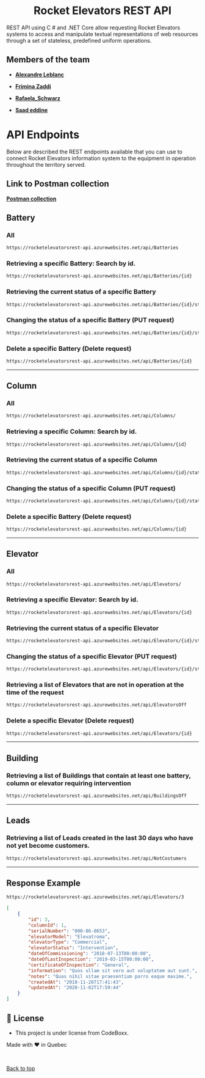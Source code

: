 <h1 align="center"> Rocket Elevators REST API </h1>

REST API using C # and .NET Core allow requesting Rocket Elevators systems to access and manipulate textual representations of web resources through a set of stateless, predefined uniform operations.

## Members of the team

- **[Alexandre Leblanc](https://github.com/CptnWookie)**

- **[Frimina Zaddi](https://github.com/frimina)**

- **[Rafaela_Schwarz](https://github.com/rafa-3111)**

- **[Saad eddine](https://github.com/saadeddinne)**

# API Endpoints

Below are described the REST endpoints available that you can use to connect Rocket Elevators information system to the equipment in operation throughout the territory served.

## Link to Postman collection

**[Postman collection](https://www.getpostman.com/collections/d852e2a429066e6ccd8b)**

## Battery

### All

```html
https://rocketelevatorsrest-api.azurewebsites.net/api/Batteries
```

### Retrieving a specific Battery: Search by id.

```html
https://rocketelevatorsrest-api.azurewebsites.net/api/Batteries/{id}
```

### Retrieving the current status of a specific Battery

```html
https://rocketelevatorsrest-api.azurewebsites.net/api/Batteries/{id}/status
```

### Changing the status of a specific Battery (PUT request)

```html
https://rocketelevatorsrest-api.azurewebsites.net/api/Batteries/{id}/status
```

### Delete a specific Battery (Delete request)

```html
https://rocketelevatorsrest-api.azurewebsites.net/api/Batteries/{id}
```

<hr>

## Column

### All

```html
https://rocketelevatorsrest-api.azurewebsites.net/api/Columns/
```

### Retrieving a specific Column: Search by id.

```html
https://rocketelevatorsrest-api.azurewebsites.net/api/Columns/{id}
```

### Retrieving the current status of a specific Column

```html
https://rocketelevatorsrest-api.azurewebsites.net/api/Columns/{id}/status
```

### Changing the status of a specific Column (PUT request)

```html
https://rocketelevatorsrest-api.azurewebsites.net/api/Columns/{id}/status
```

### Delete a specific Battery (Delete request)

```html
https://rocketelevatorsrest-api.azurewebsites.net/api/Columns/{id}
```

<hr>

## Elevator

### All

```html
https://rocketelevatorsrest-api.azurewebsites.net/api/Elevators/
```

### Retrieving a specific Elevator: Search by id.

```html
https://rocketelevatorsrest-api.azurewebsites.net/api/Elevators/{id}
```

### Retrieving the current status of a specific Elevator

```html
https://rocketelevatorsrest-api.azurewebsites.net/api/Elevators/{id}/status
```

### Changing the status of a specific Elevator (PUT request)

```html
https://rocketelevatorsrest-api.azurewebsites.net/api/Elevators/{id}/status
```

### Retrieving a list of Elevators that are not in operation at the time of the request

```html
https://rocketelevatorsrest-api.azurewebsites.net/api/ElevatorsOff
```

### Delete a specific Elevator (Delete request)

```html
https://rocketelevatorsrest-api.azurewebsites.net/api/Elevators/{id}
```

<hr>

## Building

### Retrieving a list of Buildings that contain at least one battery, column or elevator requiring intervention

```html
https://rocketelevatorsrest-api.azurewebsites.net/api/BuildingsOff
```

<hr>

## Leads

### Retrieving a list of Leads created in the last 30 days who have not yet become customers.

```html
https://rocketelevatorsrest-api.azurewebsites.net/api/NotCostumers
```

<hr>

## Response Example

```html
https://rocketelevatorsrest-api.azurewebsites.net/api/Elevators/3
```

```json
[
	{
		"id": 3,
		"columnId": 1,
		"serialNumber": "000-86-8653",
		"elevatorModel": "Elevatroma",
		"elevatorType": "Commercial",
		"elevatorStatus": "Intervention",
		"dateOfCommissioning": "2018-07-13T00:00:00",
		"dateOfLastInspection": "2019-03-15T00:00:00",
		"certificateOfInspection": "General",
		"information": "Quos ullam sit vero aut voluptatem aut sunt.",
		"notes": "Quas nihil vitae praesentium porro eaque maxime.",
		"createdAt": "2018-11-26T17:41:43",
		"updatedAt": "2020-11-02T17:59:44"
	}
]
```

## :memo: License

- This project is under license from CodeBoxx.

Made with ❤️ in Quebec

&#xa0;

<a href="#top">Back to top</a>
